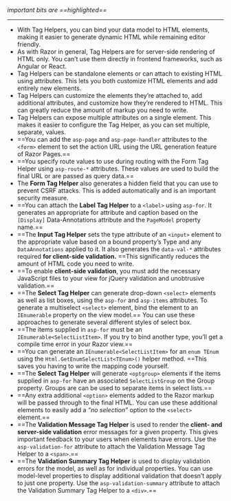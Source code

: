 *important bits are ==highlighted==*

---

- With Tag Helpers, you can bind your data model to HTML elements, making it easier to generate dynamic HTML while remaining editor friendly.
- As with Razor in general, Tag Helpers are for server-side rendering of HTML only. You can’t use them directly in frontend frameworks, such as Angular or React.
- Tag Helpers can be standalone elements or can attach to existing HTML using attributes. This lets you both customize HTML elements and add entirely new elements.
- Tag Helpers can customize the elements they’re attached to, add additional attributes, and customize how they’re rendered to HTML. This can greatly reduce the amount of markup you need to write.
- Tag Helpers can expose multiple attributes on a single element. This makes it easier to configure the Tag Helper, as you can set multiple, separate, values.
- ==You can add the `asp-page` and `asp-page-handler` attributes to the `<form>` element to set the action URL using the URL generation feature of Razor Pages.==
- ==You specify route values to use during routing with the Form Tag Helper using `asp-route-*` attributes. These values are used to build the final URL or are passed as query data.==
- The **Form Tag Helper** also generates a hidden field that you can use to prevent CSRF attacks. This is added automatically and is an important security measure.
- ==You can attach the **Label Tag Helper** to a `<label>` using `asp-for`. It generates an appropriate for attribute and caption based on the `[Display]` Data-Annotations attribute and the `PageModel` property name.==
- ==The **Input Tag Helper** sets the type attribute of an `<input>` element to the appropriate value based on a bound property’s Type and any `DataAnnotations` applied to it. It also generates the `data-val-*` attributes required **for client-side validation.** ==This significantly reduces the amount of HTML code you need to write.
- ==To enable **client-side validation**, you must add the necessary JavaScript files to your view for jQuery validation and unobtrusive validation.==
- ==The **Select Tag Helper** can generate drop-down `<select>` elements as well as list boxes, using the `asp-for` and `asp-items` attributes. To generate a multiselect `<select>` element, bind the element to an `IEnumerable` property on the view model.== You can use these approaches to generate several different styles of select box.
- ==The items supplied in `asp-for` must be an `IEnumerable<SelectListItem>`. If you try to bind another type, you’ll get a compile time error in your Razor view.==
- ==You can generate an `IEnumerable<SelectListItem>` for an `enum TEnum` using the `Html.GetEnumSelectList<TEnum>()` helper method. ==This saves you having to write the mapping code yourself.
- ==The **Select Tag Helper** will generate `<optgroup>` elements if the items supplied in `asp-for` have an associated `SelectListGroup` on the Group property. Groups are can be used to separate items in select lists.==
- ==Any extra additional `<option>` elements added to the Razor markup will be passed through to the final HTML. You can use these additional elements to easily add a *“no selection”* option to the `<select>` element.==
- ==The **Validation Message Tag Helper** is used to render the **client- and server-side validation** error messages for a given property. This gives important feedback to your users when elements have errors. Use the `asp-validation-for` attribute to attach the Validation Message Tag Helper to a `<span>`.==
- ==The **Validation Summary Tag Helper** is used to display validation errors for the model, as well as for individual properties. You can use model-level properties to display additional validation that doesn’t apply to just one property. Use the `asp-validation-summary` attribute to attach the Validation Summary Tag Helper to a `<div>`.==
